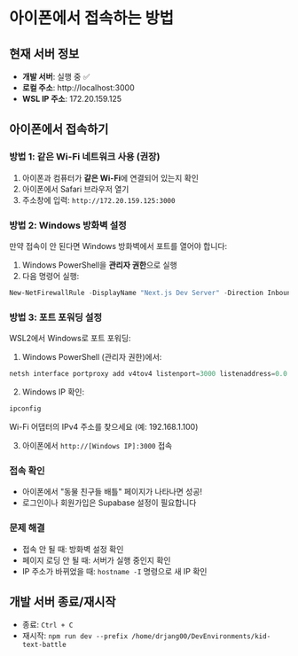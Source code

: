 # 아이폰에서 접속하는 방법

## 현재 서버 정보
- **개발 서버**: 실행 중 ✅
- **로컬 주소**: http://localhost:3000
- **WSL IP 주소**: 172.20.159.125

## 아이폰에서 접속하기

### 방법 1: 같은 Wi-Fi 네트워크 사용 (권장)
1. 아이폰과 컴퓨터가 **같은 Wi-Fi**에 연결되어 있는지 확인
2. 아이폰에서 Safari 브라우저 열기
3. 주소창에 입력: `http://172.20.159.125:3000`

### 방법 2: Windows 방화벽 설정
만약 접속이 안 된다면 Windows 방화벽에서 포트를 열어야 합니다:

1. Windows PowerShell을 **관리자 권한**으로 실행
2. 다음 명령어 실행:
```powershell
New-NetFirewallRule -DisplayName "Next.js Dev Server" -Direction Inbound -Protocol TCP -LocalPort 3000 -Action Allow
```

### 방법 3: 포트 포워딩 설정
WSL2에서 Windows로 포트 포워딩:

1. Windows PowerShell (관리자 권한)에서:
```powershell
netsh interface portproxy add v4tov4 listenport=3000 listenaddress=0.0.0.0 connectport=3000 connectaddress=172.20.159.125
```

2. Windows IP 확인:
```powershell
ipconfig
```
Wi-Fi 어댑터의 IPv4 주소를 찾으세요 (예: 192.168.1.100)

3. 아이폰에서 `http://[Windows IP]:3000` 접속

### 접속 확인
- 아이폰에서 "동물 친구들 배틀" 페이지가 나타나면 성공!
- 로그인이나 회원가입은 Supabase 설정이 필요합니다

### 문제 해결
- 접속 안 될 때: 방화벽 설정 확인
- 페이지 로딩 안 될 때: 서버가 실행 중인지 확인
- IP 주소가 바뀌었을 때: `hostname -I` 명령으로 새 IP 확인

## 개발 서버 종료/재시작
- 종료: `Ctrl + C`
- 재시작: `npm run dev --prefix /home/drjang00/DevEnvironments/kid-text-battle`
